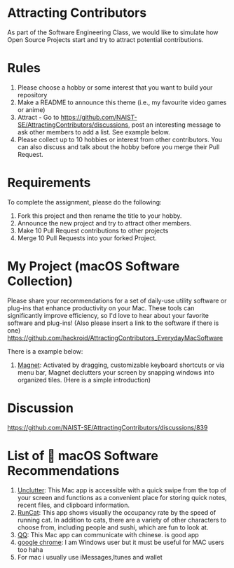# Attracting Contributors
As part of the Software Engineering Class, we would like to simulate how Open Source Projects start and try to attract potential contributions.

# Rules

1. Please choose a hobby or some interest that you want to build your repository
2. Make a README to announce this theme (i.e., my favourite video games or anime)
3. Attract - Go to https://github.com/NAIST-SE/AttractingContributors/discussions, post an interesting message to ask other members to add a list. See example below.
4. Please collect up to 10 hobbies or interest from other contributors. You can also discuss and talk about the hobby before you merge their Pull Request.

# Requirements

To complete the assignment, please do the following:
1. Fork this project and then rename the title to your hobby. 
2. Announce the new project and try to attract other members.
3. Make 10 Pull Request contributions to other projects
4. Merge 10 Pull Requests into your forked Project.

# My Project (macOS Software Collection)

Please share your recommendations for a set of daily-use utility software or plug-ins that enhance productivity on your Mac. These tools can significantly improve efficiency, so I'd love to hear about your favorite software and plug-ins! (Also please insert a link to the software if there is one)
https://github.com/hackroid/AttractingContributors_EverydayMacSoftware

There is a example below:
1. [Magnet](https://magnet.crowdcafe.com/): Activated by dragging, customizable keyboard shortcuts or via menu bar, Magnet declutters your screen by snapping windows into organized tiles. (Here is a simple introduction)

# Discussion

https://github.com/NAIST-SE/AttractingContributors/discussions/839

# List of  macOS Software Recommendations
1. [Unclutter](https://unclutterapp.com/): This Mac app is accessible with a quick swipe from the top of your screen and functions as a convenient place for storing quick notes, recent files, and clipboard information.
2. [RunCat](https://apps.apple.com/jp/app/runcat/id1429033973?mt=12): This app shows visually the occupancy rate by the speed of running cat. In addition to cats, there are a variety of other characters to choose from, including people and sushi, which are fun to look at.
3. [QQ](https://im.qq.com/macqq/index.shtml): This Mac app can communicate with chinese. is good app
4. [google chrome](https://www.google.com/intl/ja_jp/chrome/): I am Windows user but it must be useful for MAC users too haha
5. For mac i usually use iMessages,Itunes and wallet
